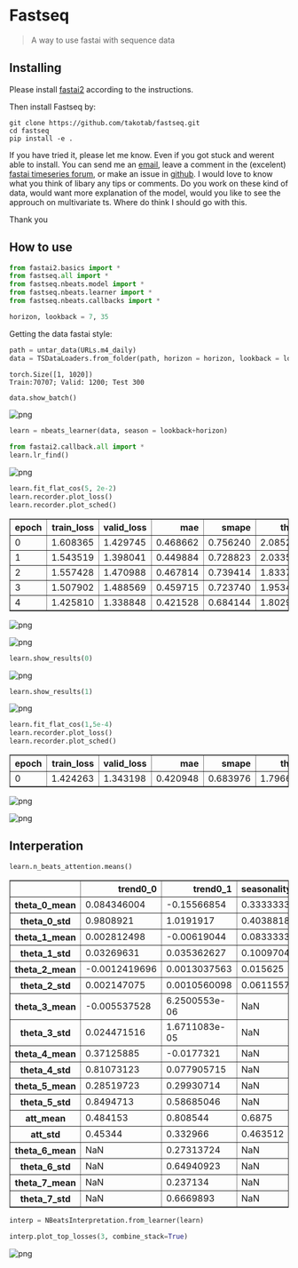 # Fastseq
> A way to use fastai with sequence data


## Installing

Please install [fastai2](https://dev.fast.ai/#Installing) according to the instructions.

Then install Fastseq by:

```
git clone https://github.com/takotab/fastseq.git
cd fastseq
pip install -e .
```

If you have tried it, please let me know. Even if you got stuck and werent able to install. You can send me an [email](mailto:TakoTabak+fastseq@gmail.com), leave a comment in the (excelent) [fastai timeseries forum](https://forums.fast.ai/t/time-series-sequential-data-study-group/29686), or make an issue in [github](https://github.com/takotab/fastseq/issues). I would love to know what you think of libary any tips or comments. Do you work on these kind of data, would want more explanation of the model, would you like to see the approuch on multivariate ts. Where do think I should go with this.

Thank you

## How to use

```python
from fastai2.basics import *
from fastseq.all import *
from fastseq.nbeats.model import *
from fastseq.nbeats.learner import *
from fastseq.nbeats.callbacks import *
```

```python
horizon, lookback = 7, 35    
```

Getting the data fastai style:

```python
path = untar_data(URLs.m4_daily)
data = TSDataLoaders.from_folder(path, horizon = horizon, lookback = lookback, nrows = 300, step=3)
```

    torch.Size([1, 1020])
    Train:70707; Valid: 1200; Test 300


```python
data.show_batch()
```


![png](docs/images/output_7_0.png)


```python
learn = nbeats_learner(data, season = lookback+horizon)   
```

```python
from fastai2.callback.all import *
learn.lr_find()
```






![png](docs/images/output_9_1.png)


```python
learn.fit_flat_cos(5, 2e-2)
learn.recorder.plot_loss()
learn.recorder.plot_sched()
```


<table border="1" class="dataframe">
  <thead>
    <tr style="text-align: left;">
      <th>epoch</th>
      <th>train_loss</th>
      <th>valid_loss</th>
      <th>mae</th>
      <th>smape</th>
      <th>theta</th>
      <th>b_loss</th>
      <th>f_loss</th>
      <th>f_smape</th>
      <th>time</th>
    </tr>
  </thead>
  <tbody>
    <tr>
      <td>0</td>
      <td>1.608365</td>
      <td>1.429745</td>
      <td>0.468662</td>
      <td>0.756240</td>
      <td>2.085228</td>
      <td>nan</td>
      <td>nan</td>
      <td>0.103745</td>
      <td>01:26</td>
    </tr>
    <tr>
      <td>1</td>
      <td>1.543519</td>
      <td>1.398041</td>
      <td>0.449884</td>
      <td>0.728823</td>
      <td>2.033593</td>
      <td>nan</td>
      <td>nan</td>
      <td>0.104480</td>
      <td>01:25</td>
    </tr>
    <tr>
      <td>2</td>
      <td>1.557428</td>
      <td>1.470988</td>
      <td>0.467814</td>
      <td>0.739414</td>
      <td>1.833764</td>
      <td>nan</td>
      <td>nan</td>
      <td>0.108116</td>
      <td>01:26</td>
    </tr>
    <tr>
      <td>3</td>
      <td>1.507902</td>
      <td>1.488569</td>
      <td>0.459715</td>
      <td>0.723740</td>
      <td>1.953411</td>
      <td>nan</td>
      <td>nan</td>
      <td>0.104374</td>
      <td>01:28</td>
    </tr>
    <tr>
      <td>4</td>
      <td>1.425810</td>
      <td>1.338848</td>
      <td>0.421528</td>
      <td>0.684144</td>
      <td>1.802997</td>
      <td>nan</td>
      <td>nan</td>
      <td>0.099711</td>
      <td>01:32</td>
    </tr>
  </tbody>
</table>



![png](docs/images/output_10_1.png)



![png](docs/images/output_10_2.png)


```python
learn.show_results(0)
```






![png](docs/images/output_11_1.png)


```python
learn.show_results(1)
```






![png](docs/images/output_12_1.png)


```python
learn.fit_flat_cos(1,5e-4)
learn.recorder.plot_loss()
learn.recorder.plot_sched()
```


<table border="1" class="dataframe">
  <thead>
    <tr style="text-align: left;">
      <th>epoch</th>
      <th>train_loss</th>
      <th>valid_loss</th>
      <th>mae</th>
      <th>smape</th>
      <th>theta</th>
      <th>b_loss</th>
      <th>f_loss</th>
      <th>f_smape</th>
      <th>time</th>
    </tr>
  </thead>
  <tbody>
    <tr>
      <td>0</td>
      <td>1.424263</td>
      <td>1.343198</td>
      <td>0.420948</td>
      <td>0.683976</td>
      <td>1.796664</td>
      <td>nan</td>
      <td>nan</td>
      <td>0.100251</td>
      <td>01:28</td>
    </tr>
  </tbody>
</table>



![png](docs/images/output_13_1.png)



![png](docs/images/output_13_2.png)


## Interperation

```python
learn.n_beats_attention.means()
```




<div>
<style scoped>
    .dataframe tbody tr th:only-of-type {
        vertical-align: middle;
    }

    .dataframe tbody tr th {
        vertical-align: top;
    }

    .dataframe thead th {
        text-align: right;
    }
</style>
<table border="1" class="dataframe">
  <thead>
    <tr style="text-align: right;">
      <th></th>
      <th>trend0_0</th>
      <th>trend0_1</th>
      <th>seasonality1_0</th>
      <th>seasonality1_1</th>
      <th>seasonality1_2</th>
      <th>seasonality1_3</th>
    </tr>
  </thead>
  <tbody>
    <tr>
      <th>theta_0_mean</th>
      <td>0.084346004</td>
      <td>-0.15566854</td>
      <td>0.33333334</td>
      <td>0.0</td>
      <td>0.10788739</td>
      <td>-0.8549633</td>
    </tr>
    <tr>
      <th>theta_0_std</th>
      <td>0.9808921</td>
      <td>1.0191917</td>
      <td>0.40388188</td>
      <td>0.0</td>
      <td>0.17689645</td>
      <td>0.5912291</td>
    </tr>
    <tr>
      <th>theta_1_mean</th>
      <td>0.002812498</td>
      <td>-0.00619044</td>
      <td>0.083333336</td>
      <td>0.18620752</td>
      <td>-0.05470855</td>
      <td>-0.26863918</td>
    </tr>
    <tr>
      <th>theta_1_std</th>
      <td>0.03269631</td>
      <td>0.035362627</td>
      <td>0.10097047</td>
      <td>0.23295449</td>
      <td>0.4260137</td>
      <td>0.22262059</td>
    </tr>
    <tr>
      <th>theta_2_mean</th>
      <td>-0.0012419696</td>
      <td>0.0013037563</td>
      <td>0.015625</td>
      <td>-0.125</td>
      <td>0.033530425</td>
      <td>-0.013941522</td>
    </tr>
    <tr>
      <th>theta_2_std</th>
      <td>0.002147075</td>
      <td>0.0010560098</td>
      <td>0.061155755</td>
      <td>0.21879749</td>
      <td>0.06385607</td>
      <td>0.1387485</td>
    </tr>
    <tr>
      <th>theta_3_mean</th>
      <td>-0.005537528</td>
      <td>6.2500553e-06</td>
      <td>NaN</td>
      <td>0.30989584</td>
      <td>-0.052088413</td>
      <td>-0.3953999</td>
    </tr>
    <tr>
      <th>theta_3_std</th>
      <td>0.024471516</td>
      <td>1.6711083e-05</td>
      <td>NaN</td>
      <td>0.25557557</td>
      <td>0.18564244</td>
      <td>0.502909</td>
    </tr>
    <tr>
      <th>theta_4_mean</th>
      <td>0.37125885</td>
      <td>-0.0177321</td>
      <td>NaN</td>
      <td>NaN</td>
      <td>-0.0139180375</td>
      <td>-0.16807629</td>
    </tr>
    <tr>
      <th>theta_4_std</th>
      <td>0.81073123</td>
      <td>0.077905715</td>
      <td>NaN</td>
      <td>NaN</td>
      <td>0.060866524</td>
      <td>0.21030271</td>
    </tr>
    <tr>
      <th>theta_5_mean</th>
      <td>0.28519723</td>
      <td>0.29930714</td>
      <td>NaN</td>
      <td>NaN</td>
      <td>NaN</td>
      <td>0.046367485</td>
    </tr>
    <tr>
      <th>theta_5_std</th>
      <td>0.8494713</td>
      <td>0.58685046</td>
      <td>NaN</td>
      <td>NaN</td>
      <td>NaN</td>
      <td>0.124893904</td>
    </tr>
    <tr>
      <th>att_mean</th>
      <td>0.484153</td>
      <td>0.808544</td>
      <td>0.6875</td>
      <td>0.692708</td>
      <td>0.833238</td>
      <td>0.935759</td>
    </tr>
    <tr>
      <th>att_std</th>
      <td>0.45344</td>
      <td>0.332966</td>
      <td>0.463512</td>
      <td>0.461371</td>
      <td>0.368922</td>
      <td>0.242476</td>
    </tr>
    <tr>
      <th>theta_6_mean</th>
      <td>NaN</td>
      <td>0.27313724</td>
      <td>NaN</td>
      <td>NaN</td>
      <td>NaN</td>
      <td>NaN</td>
    </tr>
    <tr>
      <th>theta_6_std</th>
      <td>NaN</td>
      <td>0.64940923</td>
      <td>NaN</td>
      <td>NaN</td>
      <td>NaN</td>
      <td>NaN</td>
    </tr>
    <tr>
      <th>theta_7_mean</th>
      <td>NaN</td>
      <td>0.237134</td>
      <td>NaN</td>
      <td>NaN</td>
      <td>NaN</td>
      <td>NaN</td>
    </tr>
    <tr>
      <th>theta_7_std</th>
      <td>NaN</td>
      <td>0.6669893</td>
      <td>NaN</td>
      <td>NaN</td>
      <td>NaN</td>
      <td>NaN</td>
    </tr>
  </tbody>
</table>
</div>



```python
interp = NBeatsInterpretation.from_learner(learn)
```





```python
interp.plot_top_losses(3, combine_stack=True)
```


![png](docs/images/output_17_0.png)

